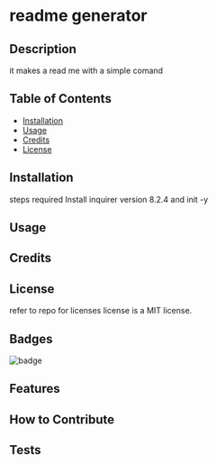 # readme generator
## Description
it makes a read me with a simple comand
## Table of Contents

- [Installation](#installation)
- [Usage](#usage)
- [Credits](#credits)
- [License](#license)

## Installation

steps required
Install inquirer version 8.2.4 and init -y

## Usage

## Credits

## License
refer to repo for licenses
license is a MIT license.

## Badges
![badge](https://img.shields.io/badge/License-MIT-blue.svg)

## Features

## How to Contribute

## Tests
    